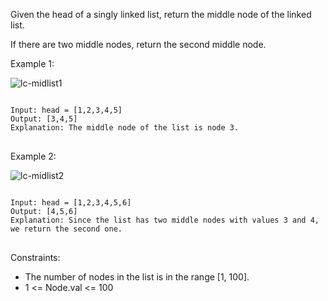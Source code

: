 Given the head of a singly linked list, return the middle node of the linked list.

If there are two middle nodes, return the second middle node.

 

Example 1:

![lc-midlist1](./Coding_Test_ST/2주차/lc-midlist1.jpg)

<pre>
<code>
Input: head = [1,2,3,4,5]
Output: [3,4,5]
Explanation: The middle node of the list is node 3.
</code>
</pre>

Example 2:

![lc-midlist2](./Coding_Test_ST/2주차/lc-midlist2.jpg)
<pre>
<code>
Input: head = [1,2,3,4,5,6]
Output: [4,5,6]
Explanation: Since the list has two middle nodes with values 3 and 4, we return the second one.
</code>
</pre>

Constraints:

- The number of nodes in the list is in the range [1, 100].
- 1 <= Node.val <= 100
